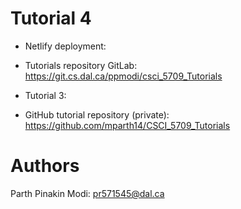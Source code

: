 # Tutorial 4

- Netlify deployment:
- Tutorials repository GitLab: https://git.cs.dal.ca/ppmodi/csci_5709_Tutorials
- Tutorial 3:

- GitHub tutorial repository (private): https://github.com/mparth14/CSCI_5709_Tutorials

# Authors

Parth Pinakin Modi: pr571545@dal.ca
